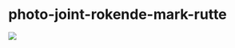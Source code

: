 # photo-joint-rokende-mark-rutte

![](https://github.com/nondejus/photo-joint-rokende-mark-rutte/blob/master/867f412279_marcosjoint.jpg)
